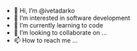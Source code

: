 - 👋 Hi, I’m @ivetadarko
- 👀 I’m interested in software development 
- 🌱 I’m currently learning to code 
- 💞️ I’m looking to collaborate on ...
- 📫 How to reach me ...

<!---
ivetadarko/ivetadarko is a ✨ special ✨ repository because its `README.md` (this file) appears on your GitHub profile.
You can click the Preview link to take a look at your changes.
--->
